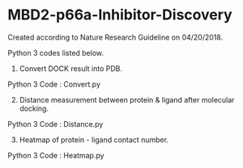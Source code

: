 # MBD2-p66a-Inhibitor-Discovery

Created according to Nature Research Guideline on 04/20/2018.

Python 3 codes listed below.


1. Convert DOCK result into PDB.

Python 3 Code : Convert.py

2. Distance measurement between protein & ligand after molecular docking.

Python 3 Code : Distance.py

3. Heatmap of protein - ligand contact number.

Python 3 Code : Heatmap.py

